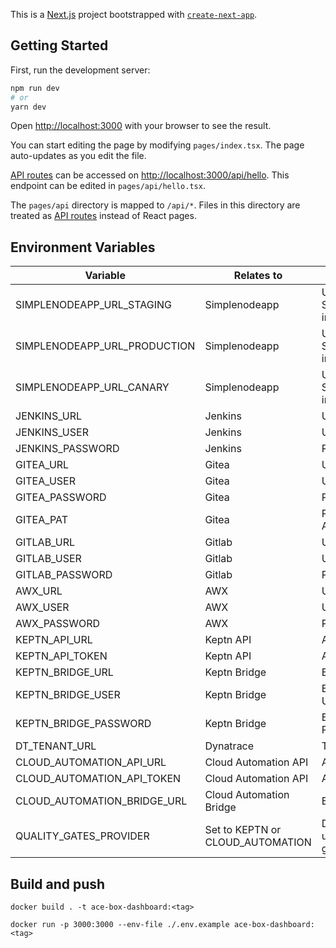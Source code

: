 This is a [Next.js](https://nextjs.org/) project bootstrapped with [`create-next-app`](https://github.com/vercel/next.js/tree/canary/packages/create-next-app).

## Getting Started

First, run the development server:

```bash
npm run dev
# or
yarn dev
```

Open [http://localhost:3000](http://localhost:3000) with your browser to see the result.

You can start editing the page by modifying `pages/index.tsx`. The page auto-updates as you edit the file.

[API routes](https://nextjs.org/docs/api-routes/introduction) can be accessed on [http://localhost:3000/api/hello](http://localhost:3000/api/hello). This endpoint can be edited in `pages/api/hello.tsx`.

The `pages/api` directory is mapped to `/api/*`. Files in this directory are treated as [API routes](https://nextjs.org/docs/api-routes/introduction) instead of React pages.

## Environment Variables

| Variable | Relates to | Description |
| - | - | - |
| SIMPLENODEAPP_URL_STAGING  | Simplenodeapp  | URL of Simplenodeapp in staging  |
| SIMPLENODEAPP_URL_PRODUCTION  | Simplenodeapp  | URL of Simplenodeapp in staging  |
| SIMPLENODEAPP_URL_CANARY | Simplenodeapp | URL of Simplenodeapp in staging  |
| JENKINS_URL | Jenkins | URL  |
| JENKINS_USER | Jenkins | Username  |
| JENKINS_PASSWORD | Jenkins | Password  |
| GITEA_URL | Gitea | URL  |
| GITEA_USER | Gitea | Username  |
| GITEA_PASSWORD | Gitea | Password  |
| GITEA_PAT | Gitea | Personal Access Token  |
| GITLAB_URL | Gitlab | URL  |
| GITLAB_USER | Gitlab | Username  |
| GITLAB_PASSWORD | Gitlab | Password  |
| AWX_URL | AWX | URL  |
| AWX_USER | AWX | Username  |
| AWX_PASSWORD | AWX | Password  |
| KEPTN_API_URL | Keptn API | API URL  |
| KEPTN_API_TOKEN | Keptn API | API Token  |
| KEPTN_BRIDGE_URL | Keptn Bridge | Bridge URL  |
| KEPTN_BRIDGE_USER | Keptn Bridge | Bridge Username  |
| KEPTN_BRIDGE_PASSWORD | Keptn Bridge | Bridge Password  |
| DT_TENANT_URL | Dynatrace | Tenant URL  |
| CLOUD_AUTOMATION_API_URL | Cloud Automation API | API URL  |
| CLOUD_AUTOMATION_API_TOKEN | Cloud Automation API | API Token  |
| CLOUD_AUTOMATION_BRIDGE_URL | Cloud Automation Bridge | Bridge URL  |
| QUALITY_GATES_PROVIDER | Set to KEPTN or CLOUD_AUTOMATION | Define what to use for quality gates  |

## Build and push

```
docker build . -t ace-box-dashboard:<tag>
```

```
docker run -p 3000:3000 --env-file ./.env.example ace-box-dashboard:<tag>
```
